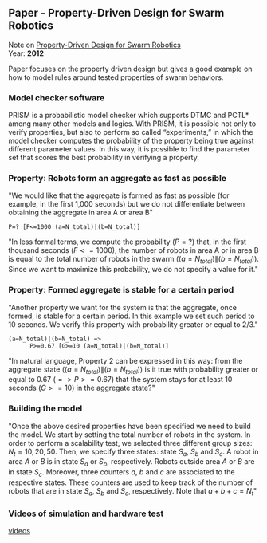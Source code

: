 ## Paper - Property-Driven Design for Swarm Robotics
Note on [Property-Driven Design for Swarm Robotics](../Relevant%20Papers/Property-Driven%20Design%20for%20Swarm%20Robotics.pdf)  
Year: **2012**

Paper focuses on the property driven design but gives a good example on how to model rules around tested properties of swarm behaviors.

### Model checker software
PRISM is a probabilistic model checker which supports DTMC and PCTL* among many other models and logics. With PRISM, it is possible not only to verify properties, but also to perform so called “experiments,” in which the model checker computes the probability of the property being true against different parameter values. In this way, it is possible to find the parameter set that scores the best probability in verifying a property.

### Property: Robots form an aggregate as fast as possible
"We would like that the aggregate is formed as fast as possible (for example, in the first 1,000 seconds) but we do not differentiate between obtaining the aggregate in area A or area B"
```PRISM
P=? [F<=1000 (a=N_total)|(b=N_total)]
```

"In less formal terms, we compute the probability  $(P=?)$ that, in the first thousand seconds $(F<=1000)$, the number of robots in area A or in area B is equal to the total number of robots in the swarm $((a=N_{total})\|(b=N_{total}))$. Since we want to maximize this probability, we do not specify a value for it."

### Property: Formed aggregate is stable for a certain period
"Another property we want for the system is that the aggregate, once formed, is stable for a certain period. In this example we set such period to 10 seconds. We verify this property with probability greater or equal to 2/3."

```PRISM
(a=N_total)|(b=N_total) =>
      P>=0.67 [G>=10 (a=N_total)|(b=N_total)]
```

"In natural language, Property 2 can be expressed in this way: from the aggregate state $((a=N_{total})\|(b=N_{total}))$  is it true with probability greater or equal to 0.67 $(=> P>=0.67)$ that the system stays for at least 10 seconds $(G>=10)$ in the aggregate state?"

### Building the model
"Once the above desired properties have been specified we need to build the model. We start by setting the total number of robots in the system. In order to perform a scalability test, we selected three different group sizes: $N_t = 10, 20, 50.$ Then, we specify three states: state $S_a$, $S_b$ and $S_c$. A robot in area $A$ or $B$ is in state $S_a$ or $S_b$, respectively. Robots outside area $A$ or $B$ are in state $S_c$. Moreover, three counters $a$, $b$ and $c$ are associated to the respective states. These counters are used to keep track of the number of robots that are in state $S_a$, $S_b$ and $S_c$, respectively. Note that $a+b+c=N_t$"

### Videos of simulation and hardware test
[videos](https://iridia.ulb.ac.be/supp/IridiaSupp2011-018/)

<script>
MathJax = {
  tex: {
    inlineMath: [["$", "$"], ["\\(", "\\)"]]
  }
};
</script>
<script id="MathJax-script" async src="https://cdn.jsdelivr.net/npm/mathjax@3/es5/tex-chtml.js"></script>
